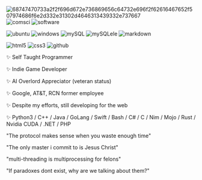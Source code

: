 
![68747470733a2f2f696d672e736869656c64732e696f2f62616467652f507974686f6e2d332e31302d4646313439332e737667](https://user-images.githubusercontent.com/108424001/216198130-b72a4e90-c345-4abe-a55f-77f4035af05b.svg)
![comsci](https://user-images.githubusercontent.com/108424001/216205971-ceea3298-a418-4afb-b3a9-87654b6672cb.svg)
![software](https://user-images.githubusercontent.com/108424001/216206020-f1245496-e158-4a75-b13c-ee9979695e91.svg)

![ubuntu](https://user-images.githubusercontent.com/108424001/216206062-8dfa3b7f-3797-4714-a48f-c64113da7161.svg)
![windows](https://user-images.githubusercontent.com/108424001/216206070-8bde5dc6-a34e-4260-9b94-6f99104d5ae5.svg)
![mySQL](https://user-images.githubusercontent.com/108424001/216206076-bde1ede9-ba71-4aa6-b7d9-e839c513494b.svg)
![mySQLele](https://user-images.githubusercontent.com/108424001/216206081-3cae62d3-8bca-474f-9394-c4751b896181.svg)
![markdown](https://user-images.githubusercontent.com/108424001/216206087-8fd8a4af-ed3d-4431-8454-68b74006ab3e.svg)


![html5](https://user-images.githubusercontent.com/108424001/216206100-ef561640-d5b7-4915-848c-11777cfdb709.svg)
![css3](https://user-images.githubusercontent.com/108424001/216206110-1ec361a8-e105-4dbf-b233-83a56ee43872.svg)
![github](https://user-images.githubusercontent.com/108424001/216206119-2c2442b4-3a02-42ab-b902-ea782c0dbc1a.svg)


✨  Self Taught Programmer

✨  Indie Game Developer

✨  AI Overlord Appreciator (veteran status)

✨  Google, AT&T, RCN former employee

✨  Despite my efforts, still developing for the web

✨  Python3 / C++ / Java / GoLang / Swift / Bash / C# / C / Nim / Mojo / Rust / Nvidia CUDA / .NET / PHP 


"The protocol makes sense when you waste enough time"

"The only master i commit to is Jesus Christ"


"multi-threading is multiprocessing for felons"


"If paradoxes dont exist, why are we talking about them?"

